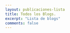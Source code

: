 ```yaml
---
layout: publicaciones-lista
title: Todos los Blogs.
excerpt: "Lista de blogs"
comments: false
---
```


